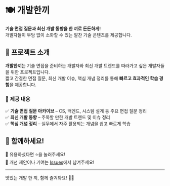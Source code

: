 # 🍽️ 개발한끼

**기술 면접 질문과 최신 개발 동향을 한 끼로 든든하게!**  
개발자들이 부담 없이 소화할 수 있는 알찬 기술 콘텐츠를 제공합니다.

## 🚀 프로젝트 소개

**개발한끼**는 기술 면접을 준비하는 개발자와 최신 개발 트렌드를 따라가고 싶은 개발자들을 위한 프로젝트입니다.  
짧고 간결한 면접 질문, 최신 개발 이슈, 핵심 개념 정리를 통해 **빠르고 효과적인 학습 경험**을 제공합니다.

### 🎯 제공 내용  
✅ **기술 면접 질문 아카이브** – CS, 백엔드, 시스템 설계 등 주요 면접 질문 정리  
✅ **최신 개발 동향** – 주목할 만한 개발 트렌드 및 이슈 정리  
✅ **핵심 개념 정리** – 실무에서 자주 활용되는 개념을 쉽고 빠르게 학습  

## 📢 함께하세요!  

📌 유용하셨다면 ⭐을 눌러주세요!  
📌 개선 제안이나 기여는 [Issues](https://github.com/codingjigi/dev-meal/issues)에서 남겨주세요!  

---

맛있는 개발 한 끼, 함께 즐겨봐요! 🍜✨
